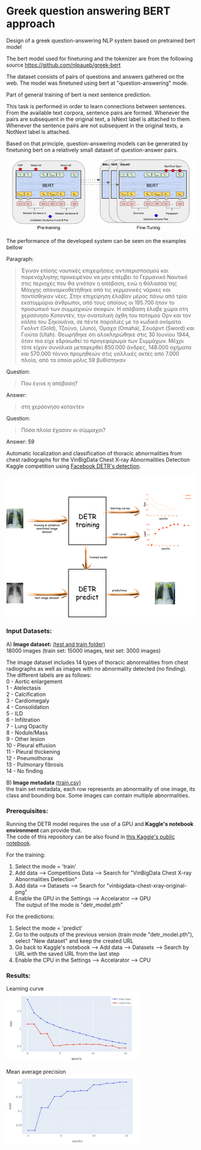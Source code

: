 # Greek question answering BERT approach

Design of a greek question-answering NLP system based on pretrained bert model

The bert model used for finetuning and the tokenizer are from the following source 
https://github.com/nlpaueb/greek-bert

The dataset consists of pairs of questions and answers gathered on the web.
The model was finetuned using bert at "question-answering" mode.

Part of general training of bert is next sentence prediction.

This task is performed in order to learn connections between sentences. From the available text corpora, sentence pairs are formed. Whenever the pairs are subsequent in the original text, a IsNext label is attached to them. Whenever the sentence pairs are not subsequent in the original texts, a NotNext label is attached.

Based on that principle, question-answering models can be generated by finetuning bert on a relatively small dataset of question-answer pairs.

![alt text](https://github.com/hariSky/Greek_question_answering/blob/main/imgs/bertimgs.png)



The performance of the developed system can be seen on the examples bellow

Paragraph:
>Έγιναν επίσης ναυτικές επιχειρήσεις αντιπερισπασμού και παρενόχλησης προκειμένου να μην επέμβει το Γερμανικό Ναυτικό στις περιοχές που θα γινόταν η απόβαση, ενώ η θάλασσα της Μάγχης αποναρκοθετήθηκε από τις γερμανικές νάρκες και ποντίσθηκαν νέες. Στην επιχείρηση έλαβαν μέρος πάνω από τρία εκατομμύρια άνθρωποι, από τους οποίους οι 195.700 ήταν το προσωπικό των συμμαχικών σκαφών. Η απόβαση έλαβε χώρα στη χερσόνησο Κοταντέν, την ανατολική όχθη του ποταμού Ορν και τον κόλπο του Σηκουάνα, σε πέντε παραλίες με τα κωδικά ονόματα Γκολντ (Gold), Τζούνο, (Juno), Όμαχα (Omaha), Σουόρντ (Sword) και Γιούτα (Utah). Θεωρήθηκε ότι ολοκληρώθηκε στις 30 Ιουνίου 1944, όταν πια είχε εδραιωθεί το προγεφύρωμα των Συμμάχων. Μέχρι τότε είχαν συνολικά μεταφερθεί 850.000 άνδρες, 148.000 οχήματα και 570.000 τόννοι προμηθειών στις γαλλικές ακτές από 7.000 πλοία, από τα οποία μόλις 59 βυθίστηκαν

Question:
>Που έγινε η απόβαση?

Answer:
>στη χερσονησο κοταντεν

Question:
>Πόσα πλοία έχασαν οι σύμμαχοι?

Answer:
59

Automatic localization and classification of thoracic abnormalities from chest radiographs for the VinBigData Chest X-ray Abnormalities Detection Kaggle competition using <a href="https://github.com/facebookresearch/detr">Facebook DETR's detection</a>.

<a href="https://github.com/stamatelou/DETR_object_detection/blob/main/detr_architecture.jpg"><img src="https://github.com/stamatelou/DETR_object_detection/blob/main/detr_architecture.jpg"   ></a>    


<b><H3> Input Datasets: </b> </H3>
A) <b> Image dataset:</b> <a href="https://www.kaggle.com/corochann/vinbigdata-chest-xray-original-png?select=train_meta.csv">(test and train folder)</a>  
18000 images (train set: 15000 images, test set: 3000 images)

The image dataset includes 14 types of thoracic abnormalities from chest radiographs as well as images with no abnormality detected (no finding). The different labels are as follows: <br/>
0 - Aortic enlargement <br/>
1 - Atelectasis <br/>
2 - Calcification <br/>
3 - Cardiomegaly <br/>
4 - Consolidation <br/>
5 - ILD <br/>
6 - Infiltration <br/>
7 - Lung Opacity <br/>
8 - Nodule/Mass <br/>
9 - Other lesion <br/>
10 - Pleural effusion <br/>
11 - Pleural thickening <br/>
12 - Pneumothorax <br/>
13 - Pulmonary fibrosis <br/>
14 - No finding <br/>

B) <b>Image metadata</b>  <a href="https://www.kaggle.com/c/vinbigdata-chest-xray-abnormalities-detection/data">(train.csv)</a>  
the train set metadata, each row represents an abnormality of one image, its class and bounding box. Some images can contain multiple abnormalities.

<b> <H3> Prerequisites:</b></H3>
Running the DETR model requires the use of a GPU and <b> Kaggle's notebook environment </b> can provide that. <br/>
The code of this repository can be also found in <a href="https://www.kaggle.com/stamatelou/detr-thoracic-abnormalities-detection"> this Kaggle's public notebook</a>.


For the training: <br/>
1) Select the mode = 'train'<br/>
1) Add data --> Competitions Data --> Search for "VinBigData Chest X-ray Abnormalities Detection"<br/>
2) Add data --> Datasets --> Search for "vinbigdata-chest-xray-original-png"<br/>
3) Enable the GPU in the Settings --> Accelarator --> GPU<br/>
The output of the mode is "detr_model.pth"<br/>

For the predictions: <br/>
1) Select the mode = 'predict'<br/>
2) Go to the outputs of the previous version (train mode "detr_model.pth"), select "New dataset" and keep the created URL<br/>
3) Go back to Kaggle's notebook --> Add data --> Datasets --> Search by URL with the saved URL from the last step<br/>
4) Εnable the CPU in the Settings --> Accelarator --> CPU<br/>

<b><H3>Results: </b> </H3>

Learning curve<br/>
<a href="https://github.com/stamatelou/DETR_object_detection/blob/main/training_validation_curve.jpg"><img src="https://github.com/stamatelou/DETR_object_detection/blob/main/training_validation_curve.jpg"  width="350" ></a>   

Mean average precision <br/>
<a href="https://github.com/stamatelou/DETR_object_detection/blob/main/map_curve.jpg"><img src="https://github.com/stamatelou/DETR_object_detection/blob/main/map_curve.jpg"  width="350" ></a>    
                                                                                                                              
